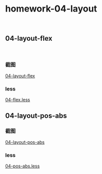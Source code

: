 # homework-04-layout

<br>

## 04-layout-flex

<br>

### 截图

[04-layout-flex](./flex-screenshot.png)

### less

[04-flex.less](./res/04-flex.css)

## 04-layout-pos-abs

### 截图

[04-layout-pos-abs](./pos-abs-screenshot.png)

### less

[04-pos-abs.less](./res/04-pos-abs.css)
